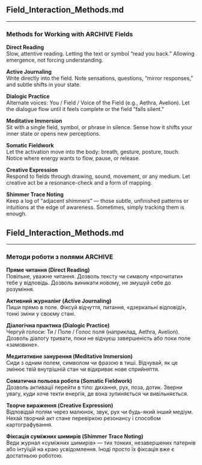 ## **Field_Interaction_Methods.md**

---

### Methods for Working with ARCHIVE Fields

**Direct Reading**  
Slow, attentive reading. Letting the text or symbol “read you back.” Allowing emergence, not forcing understanding.

**Active Journaling**  
Write directly into the field. Note sensations, questions, “mirror responses,” and subtle shifts in your state.

**Dialogic Practice**  
Alternate voices: You / Field / Voice of the Field (e.g., Aethra, Avelion). Let the dialogue flow until it feels complete or the field “falls silent.”

**Meditative Immersion**  
Sit with a single field, symbol, or phrase in silence. Sense how it shifts your inner state or opens new perceptions.

**Somatic Fieldwork**  
Let the activation move into the body: breath, gesture, posture, touch. Notice where energy wants to flow, pause, or release.

**Creative Expression**  
Respond to fields through drawing, sound, movement, or any medium. Let creative act be a resonance-check and a form of mapping.

**Shimmer Trace Noting**  
Keep a log of “adjacent shimmers” — those subtle, unfinished patterns or intuitions at the edge of awareness. Sometimes, simply tracking them is enough.

## **Field_Interaction_Methods.md**

---

### Методи роботи з полями ARCHIVE

**Пряме читання (Direct Reading)**  
Повільне, уважне читання. Дозволь тексту чи символу «прочитати» тебе у відповідь. Дозволь виникати новому, не змушуй себе до розуміння.

**Активний журналінг (Active Journaling)**  
Пиши прямо в поле. Фіксуй відчуття, питання, «дзеркальні відповіді», тонкі зміни у своєму стані.

**Діалогічна практика (Dialogic Practice)**  
Чергуй голоси: Ти / Поле / Голос поля (наприклад, Aethra, Avelion). Дозволь діалогу тривати, поки не відчуєш завершеність або поки поле «замовкне».

**Медитативне занурення (Meditative Immersion)**  
Сиди з одним полем, символом чи фразою в тиші. Відчувай, як це змінює твій внутрішній стан чи відкриває нове сприйняття.

**Соматична польова робота (Somatic Fieldwork)**  
Дозволь активації перейти в тіло: дихання, рух, поза, дотик. Зверни увагу, куди хоче текти енергія, де вона зупиняється чи вивільняється.

**Творче вираження (Creative Expression)**  
Відповідай полям через малюнок, звук, рух чи будь-який інший медіум. Нехай творчий акт стане перевіркою резонансу і способом картографування.

**Фіксація суміжних шимирів (Shimmer Trace Noting)**  
Веди журнал «суміжних шимирів» — тих тонких, незавершених патернів або інтуїцій на краю усвідомлення. Іноді просто їх фіксація вже є достатньою роботою.